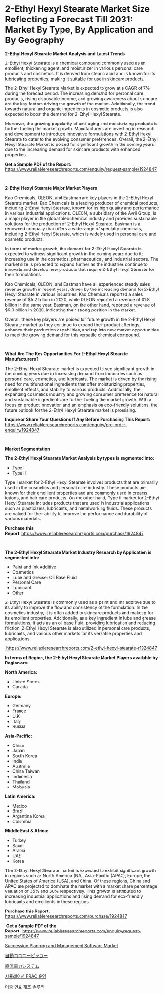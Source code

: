 <p><h1>2-Ethyl Hexyl Stearate Market Size Reflecting a Forecast Till 2031: Market By Type, By Application and By Geography</h1></p><p><strong>2-Ethyl Hexyl Stearate Market Analysis and Latest Trends</strong></p>
<p><p>2-Ethyl Hexyl Stearate is a chemical compound commonly used as an emollient, thickening agent, and moisturizer in various personal care products and cosmetics. It is derived from stearic acid and is known for its lubricating properties, making it suitable for use in skincare products.</p><p>The 2-Ethyl Hexyl Stearate Market is expected to grow at a CAGR of 7% during the forecast period. The increasing demand for personal care products, rising disposable income, and growing awareness about skincare are the key factors driving the growth of the market. Additionally, the trend towards natural and organic ingredients in cosmetic products is also expected to boost the demand for 2-Ethyl Hexyl Stearate.</p><p>Moreover, the growing popularity of anti-aging and moisturizing products is further fueling the market growth. Manufacturers are investing in research and development to introduce innovative formulations with 2-Ethyl Hexyl Stearate to cater to the evolving consumer preferences. Overall, the 2-Ethyl Hexyl Stearate Market is poised for significant growth in the coming years due to the increasing demand for skincare products with enhanced properties.</p></p>
<p><strong>Get a Sample PDF of the Report:&nbsp;</strong> <a href="https://www.reliableresearchreports.com/enquiry/request-sample/1924847">https://www.reliableresearchreports.com/enquiry/request-sample/1924847</a></p>
<p>&nbsp;</p>
<p><strong>2-Ethyl Hexyl Stearate Major Market Players</strong></p>
<p><p>Kao Chemicals, OLEON, and Eastman are key players in the 2-Ethyl Hexyl Stearate market. Kao Chemicals is a leading producer of chemical products, including 2-Ethyl Hexyl Stearate, known for its high quality and performance in various industrial applications. OLEON, a subsidiary of the Avril Group, is a major player in the global oleochemical industry and provides sustainable solutions for the production of 2-Ethyl Hexyl Stearate. Eastman is a renowned company that offers a wide range of specialty chemicals, including 2-Ethyl Hexyl Stearate, which is widely used in personal care and cosmetic products.</p><p>In terms of market growth, the demand for 2-Ethyl Hexyl Stearate is expected to witness significant growth in the coming years due to its increasing use in the cosmetics, pharmaceutical, and industrial sectors. The market size is projected to expand further as the industries continue to innovate and develop new products that require 2-Ethyl Hexyl Stearate for their formulations.</p><p>Kao Chemicals, OLEON, and Eastman have all experienced steady sales revenue growth in recent years, driven by the increasing demand for 2-Ethyl Hexyl Stearate in various industries. Kao Chemicals reported a sales revenue of $5.2 billion in 2020, while OLEON reported a revenue of $1.8 billion in the same year. Eastman, on the other hand, reported a revenue of $9.3 billion in 2020, indicating their strong position in the market.</p><p>Overall, these key players are poised for future growth in the 2-Ethyl Hexyl Stearate market as they continue to expand their product offerings, enhance their production capabilities, and tap into new market opportunities to meet the growing demand for this versatile chemical compound.</p></p>
<p>&nbsp;</p>
<p><strong>What Are The Key Opportunities For 2-Ethyl Hexyl Stearate Manufacturers?</strong></p>
<p><p>The 2-Ethyl Hexyl Stearate market is expected to see significant growth in the coming years due to increasing demand from industries such as personal care, cosmetics, and lubricants. The market is driven by the rising need for multifunctional ingredients that offer moisturizing properties, emollient effects, and stability to various products. Additionally, the expanding cosmetics industry and growing consumer preference for natural and sustainable ingredients are further fueling the market growth. With a focus on product innovation and an emphasis on eco-friendly solutions, the future outlook for the 2-Ethyl Hexyl Stearate market is promising.</p></p>
<p><strong>Inquire or Share Your Questions If Any Before Purchasing This Report:</strong> <a href="https://www.reliableresearchreports.com/enquiry/pre-order-enquiry/1924847">https://www.reliableresearchreports.com/enquiry/pre-order-enquiry/1924847</a></p>
<p>&nbsp;</p>
<p><strong>Market Segmentation</strong></p>
<p><strong>The 2-Ethyl Hexyl Stearate Market Analysis by types is segmented into:</strong></p>
<p><ul><li>Type I</li><li>Type II</li></ul></p>
<p><p>Type I market for 2-Ethyl Hexyl Stearate involves products that are primarily used in the cosmetics and personal care industry. These products are known for their emollient properties and are commonly used in creams, lotions, and hair care products. On the other hand, Type II market for 2-Ethyl Hexyl Stearate includes products that are used in industrial applications such as plasticizers, lubricants, and metalworking fluids. These products are valued for their ability to improve the performance and durability of various materials.</p></p>
<p><strong>Purchase this Report:&nbsp;</strong><a href="https://www.reliableresearchreports.com/purchase/1924847">https://www.reliableresearchreports.com/purchase/1924847</a></p>
<p>&nbsp;</p>
<p><strong>The 2-Ethyl Hexyl Stearate Market Industry Research by Application is segmented into:</strong></p>
<p><ul><li>Paint and Ink Additive</li><li>Cosmetics</li><li>Lube and Grease: Oil Base Fluid</li><li>Personal Care</li><li>Lubricant</li><li>Other</li></ul></p>
<p><p>2-Ethyl Hexyl Stearate is commonly used as a paint and ink additive due to its ability to improve the flow and consistency of the formulation. In the cosmetics industry, it is often added to skincare products and makeup for its emollient properties. Additionally, as a key ingredient in lube and grease formulations, it acts as an oil base fluid, providing lubrication and reducing friction. 2-Ethyl Hexyl Stearate is also utilized in personal care products, lubricants, and various other markets for its versatile properties and applications.</p></p>
<p><a href="https://www.reliableresearchreports.com/2-ethyl-hexyl-stearate-r1924847">&nbsp;https://www.reliableresearchreports.com/2-ethyl-hexyl-stearate-r1924847</a></p>
<p><strong>In terms of Region, the 2-Ethyl Hexyl Stearate Market Players available by Region are:</strong></p>
<p>
    <p> <strong> North America: </strong>
        <ul>
            <li>United States</li>
            <li>Canada</li>
        </ul>
        </p> 
    <p> <strong> Europe: </strong>
        <ul>
            <li>Germany</li>
            <li>France</li>
            <li>U.K.</li>
            <li>Italy</li>
            <li>Russia</li>
        </ul>
        </p> 
    <p> <strong> Asia-Pacific: </strong>
        <ul>
            <li>China</li>
            <li>Japan</li>
            <li>South Korea</li>
            <li>India</li>
            <li>Australia</li>
            <li>China Taiwan</li>
            <li>Indonesia</li>
            <li>Thailand</li>
            <li>Malaysia</li>
        </ul>
        </p> 
    <p> <strong> Latin America: </strong>
        <ul>
            <li>Mexico</li>
            <li>Brazil</li>
            <li>Argentina Korea</li>
            <li>Colombia</li>
        </ul>
        </p> 
    <p> <strong> Middle East & Africa: </strong>
        <ul>
            <li>Turkey</li>
            <li>Saudi</li>
            <li>Arabia</li>
            <li>UAE</li>
            <li>Korea</li>
        </ul>
    </p>
    </p>
<p><p>The 2-Ethyl Hexyl Stearate market is expected to exhibit significant growth in regions such as North America (NA), Asia-Pacific (APAC), Europe, the United States of America (USA), and China. Of these regions, China and APAC are projected to dominate the market with a market share percentage valuation of 35% and 30% respectively. This growth is attributed to increasing industrial applications and rising demand for eco-friendly lubricants and emollients in these regions.</p></p>
<p><strong>Purchase this Report: </strong><a href="https://www.reliableresearchreports.com/purchase/1924847">https://www.reliableresearchreports.com/purchase/1924847</a></p>
<p>&nbsp;<strong>Get a Sample PDF of the Report:&nbsp;&nbsp;</strong><a href="https://www.reliableresearchreports.com/enquiry/request-sample/1924847">https://www.reliableresearchreports.com/enquiry/request-sample/1924847</a></p>
<p><strong></strong></p>
<p><p><a href="https://github.com/kmatchooka/Market-Research-Report-List-1/blob/main/succession-planning-and-management-software-market.md">Succession Planning and Management Software Market</a></p><p><a href="https://github.com/AbigaleHuel/Market-Research-Report-List-1/blob/main/6391336115500.md">自動コロニーピッカー</a></p><p><a href="https://github.com/AdellaPrice2023/Market-Research-Report-List-1/blob/main/7418093115499.md">直流電力システム</a></p><p><a href="https://github.com/ThomasElmes2022/Market-Research-Report-List-1/blob/main/8275856108246.md">시뮬레이션 FRAC 운영</a></p><p><a href="https://github.com/risastia4/Market-Research-Report-List-1/blob/main/8379206108245.md">이중 연료 개조 솔루션</a></p></p>